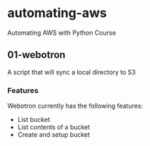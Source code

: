 # automating-aws
Automating AWS with Python Course

## 01-webotron
A script that will sync a local directory to S3

### Features

Webotron currently has the following features:

- List bucket
- List contents of a bucket
- Create and setup bucket